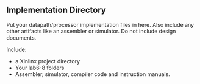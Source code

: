 Implementation Directory
--------------------------------------

Put your datapath/processor implementation files in here.  Also include any other artifacts like an assembler or simulator.
Do not include design documents.

Include:
* a Xinlinx project directory
* Your lab6-8 folders
* Assembler, simulator, compiler code and instruction manuals.

